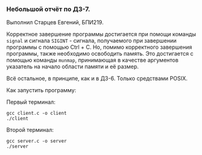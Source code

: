### Небольшой отчёт по ДЗ-7.

Выполнил Старцев Евгений, БПИ219.

Корректное завершение программы достигается при помощи команды `signal` и сигнала `SIGINT` - сигнала, получаемого при
завершении программы с помощью Ctrl + C. Но, помимо корректного завершения программы, также необходимо освободить
память. Это достигается с помощью команды `munmap`, принимающая в качестве аргументов указатель на начало области памяти
и её размер.

Всё остальное, в принципе, как и в ДЗ-6. Только средствами POSIX.

Как запустить программу:

Первый терминал:

```
gcc client.c -o client
./client
```

Второй терминал:

```
gcc server.c -o server
./server
```